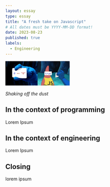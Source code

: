 ```yaml
---
layout: essay
type: essay
title: "A fresh take on Javascript"
# All dates must be YYYY-MM-DD format!
date: 2023-08-23
published: true
labels:
  - Engineering
---
```


<img width="200px" class="rounded float-start pe-4" src="../img/difficulty/e10abanner.png">

*Shaking off the dust*

## In the context of programming

Lorem Ipsum

## In the context of engineering

Lorem Ipsum


## Closing

lorem ipsum
